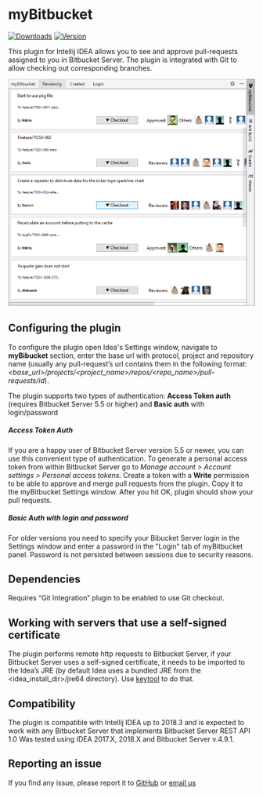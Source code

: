 # myBitbucket
[![Downloads][plugin-downloads-svg]][plugin-repo]
[![Version][plugin-version-svg]][plugin-repo]

This plugin for Intellij IDEA allows you to see and approve pull-requests assigned to you in Bitbucket Server. The plugin is integrated with Git to allow checking out corresponding branches.

![plugin example image](https://github.com/BigBurritoInc/BitbucketHelper4Idea/raw/master/src/main/resources/myBitbucket_example01.png)

## Configuring the plugin
To configure the plugin open Idea's Settings window, navigate to **myBibucket** section, enter the base url with protocol, project and repository name (usually any pull-request’s url contains them in the following format: _<base_url>/projects/<project_name>/repos/<repo_name>/pull-requests/id_).

The plugin supports two types of authentication: **Access Token auth** (requires Bitbucket Server 5.5 or higher) and **Basic auth** with login/password

##### Access Token Auth
If you are a happy user of Bitbucket Server version 5.5 or newer, you can use this convenient type of authentication.
To generate a personal access token from within Bitbucket Server go to _Manage account > Account settings > Personal access tokens._
Create a token with a **Write** permission to be able to approve and merge pull requests from the plugin.
Copy it to the myBitbucket Settings window. After you hit OK, plugin should show your pull requests.

##### Basic Auth with login and password
For older versions you need to specify your Bibucket Server login in the Settings window and enter a password
in the "Login" tab of myBitbucket panel. Password is not persisted between sessions due to security reasons.

## Dependencies
Requires “Git Integration” plugin to be enabled to use Git checkout.

## Working with servers that use a self-signed certificate
The plugin performs remote http requests to Bitbucket Server, if your Bitbucket Server uses a self-signed certificate, it needs to be imported to the Idea’s JRE (by default Idea uses a bundled JRE from the <idea_install_dir>/jre64 directory). Use [keytool](https://docs.oracle.com/javase/tutorial/security/toolfilex/rstep1.html) to do that. 

## Compatibility
The plugin is compatible with Intellij IDEA up to 2018.3 and is expected to work with any Bitbucket Server that implements 
Bitbucket Server REST API 1.0
Was tested using IDEA 2017.X, 2018.X and Bitbucket Server v.4.9.1. 

## Reporting an issue
If you find any issue, please report it to [GitHub](https://github.com/BigBurritoInc/BitbucketHelper4Idea/issues) or [email us](mailto:bitbucket.plugin@gmail.com)

[plugin-repo]: https://plugins.jetbrains.com/plugin/11577-mybitbucket
[plugin-downloads-svg]: http://img.shields.io/jetbrains/plugin/d/11577
[plugin-version-svg]: https://img.shields.io/jetbrains/plugin/v/11577?label=version
